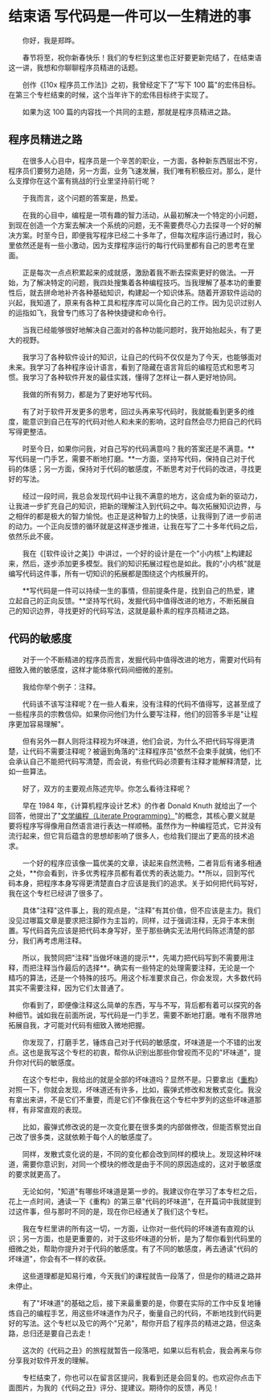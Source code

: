 # 结束语 写代码是一件可以一生精进的事

　　你好，我是郑晔。

　　春节将至，祝你新春快乐！我们的专栏到这里也正好要更新完结了，在结束语这一讲，我想和你聊聊程序员精进的话题。

　　创作《\[10x 程序员工作法\]》之初，我曾经定下了"写下 100
篇"的宏伟目标。在第三个专栏结束的时候，这个当年许下的宏伟目标终于实现了。

　　如果为这 100 篇的内容找一个共同的主题，那就是程序员精进之路。

## 程序员精进之路

　　在很多人心目中，程序员是一个辛苦的职业，一方面，各种新东西层出不穷，程序员们要努力追随，另一方面，业务飞速发展，我们唯有积极应对。那么，是什么支撑你在这个富有挑战的行业里坚持前行呢？

　　于我而言，这个问题的答案是，热爱。

　　在我的心目中，编程是一项有趣的智力活动，从最初解决一个特定的小问题，到现在创造一个方案去解决一个系统的问题，无不需要费尽心力去探寻一个好的解决方案。时至今日，即便我写程序已经二十多年了，但每次程序运行通过时，我心里依然还是有一些小激动，因为支撑程序运行的每行代码里都有自己的思考在里面。

　　正是每次一点点积累起来的成就感，激励着我不断去探索更好的做法。一开始，为了解决特定的问题，我四处搜集着各种编程技巧。当我理解了基本功的重要性后，就去拼命地补齐各种基础知识，构建起一个知识体系。随着开源软件运动的兴起，我知道了，原来有各种工具和程序库可以简化自己的工作。因为见识过别人的运指如飞，我曾专门练习了各种快捷键和命令行。

　　当我已经能够很好地解决自己面对的各种功能问题时，我开始抬起头，有了更大的视野。

　　我学习了各种软件设计的知识，让自己的代码不仅仅是为了今天，也能够面对未来。我学习了各种程序设计语言，看到了隐藏在语言背后的编程范式和思考习惯。我学习了各种软件开发的最佳实践，懂得了怎样让一群人更好地协同。

　　我做的所有努力，都是为了更好地写代码。

　　有了对于软件开发更多的思考，回过头再来写代码时，我就能看到更多的维度，能意识到自己在写的代码对他人和未来的影响，这时自然会尽力把自己的代码写得更整洁。

　　时至今日，如果你问我，对自己写的代码满意吗？我的答案还是不满意。**写代码是一门手艺，需要不断地打磨。**一方面，坚持写代码，保持自己对于代码的体感；另一方面，保持对于代码的敏感度，不断思考对于代码的改进，寻找更好的写法。

　　经过一段时间，我总会发现代码中让我不满意的地方，这会成为新的驱动力，让我进一步扩充自己的知识，把新的理解注入到代码之中。每次拓展知识边界，与之相伴的都是极大的智力愉悦。也正是这种智力上的快感，让我得到了进一步前进的动力。一个正向反馈的循环就是这样逐步推进，让我在写了二十多年代码之后，依然乐此不疲。

　　我在《\[软件设计之美\]》中讲过，一个好的设计是在一个"小内核"上构建起来，然后，逐步添加更多模型。我们的知识拓展过程也是如此。我的"小内核"就是编写代码这件事，所有一切知识的拓展都是围绕这个内核展开的。

　　**写代码是一件可以持续一生的事情，但前提条件是，找到自己的热爱，建立起自己的正向反馈。**坚持写代码，发掘代码中值得改进的地方，不断拓展自己的知识边界，寻找更好的代码写法，这就是最朴素的程序员精进之路。

## 代码的敏感度

　　对于一个不断精进的程序员而言，发掘代码中值得改进的地方，需要对代码有细致入微的敏感度，这样才能体察代码间细微的差别。

　　我给你举个例子：注释。

　　代码该不该写注释呢？在一些人看来，没有注释的代码不值得写，这甚至成了一些程序员的宗教信仰。如果你问他们为什么要写注释，他们的回答多半是"让程序更加容易理解"。

　　但有另外一群人则将注释视为坏味道，他们会说，为什么不把代码写得更清楚，让代码不需要注释呢？被逼到角落的"注释程序员"依然不会束手就擒，他们不会承认自己不能把代码写清楚，而会说，有些代码必须要有注释才能解释清楚，比如一些算法。

　　好了，双方的主要观点陈述完毕。你怎么看待注释呢？

　　早在 1984 年，《计算机程序设计艺术》的作者 Donald Knuth
就给出了一个回答，他提出了"[文学编程（Literate
Programming）](https://en.wikipedia.org/wiki/Literate_programming)"的概念，其核心要义就是要将程序写得像用自然语言进行表达一样顺畅。虽然作为一种编程范式，它并没有流行起来，但它背后蕴含的思想却影响了很多人，也给我们提出了更高的技术追求。

　　一个好的程序应该像一篇优美的文章，读起来自然流畅，二者背后有诸多相通之处，**你会看到，许多优秀程序员都有着优秀的表达能力。**所以，回到写代码本身，把程序本身写得更清楚直白才应该是我们的追求。关于如何把代码写好，我在这个专栏已经讲了很多了。

　　具体"注释"这件事上，我的观点是，"注释"有其价值，但不应该是主力。我们没见过哪篇文章是要求把注脚作为主旨的，同样，过于强调注释，无异于本末倒置。写代码首先应该是把代码本身写好，至于那些确实无法用代码陈述清楚的部分，我们再考虑用注释。

　　所以，我赞同把"注释"当做坏味道的提示**，先竭力把代码写到不需要用注释，而把注释当作最后的选择**。确实有一些特定的处理需要注释，无论是一个精巧的算法，还是一个特殊的技巧。用这个标准要求自己，你会发现，大多数代码其实不需要注释，因为它们太普通了。

　　你看到了，即便像注释这么简单的东西，写与不写，背后都有着可以探究的各种细节。诚如我在前面所说，写代码是一门手艺，需要不断地打磨。唯有不限界地拓展自我，才可能对代码有细致入微地把握。

　　你发现了，打磨手艺，锤炼自己对于代码的敏感度，坏味道是一个不错的出发点。这也是我写这个专栏的初衷，帮你从识别出那些你曾视而不见的"坏味道"，提升你对代码的敏感度。

　　在这个专栏中，我给出的就是全部的坏味道吗？显然不是。只要拿出《[重构](https://book.douban.com/subject/30468597/)》对照一下，你就会发现，坏味道还有许多，比如，霰弹式修改和发散式变化。我没有拿出来讲，不是它们不重要，而是它们不像我在这个专栏中罗列的这些坏味道那样，有非常直观的表现。

　　比如，霰弹式修改说的是一次变化要在很多类的内部做修改，但能否察觉出自己改了很多类，这就依赖于每个人的敏感度了。

　　同样，发散式变化说的是，不同的变化都会改到同样的模块上。发现这种坏味道，需要你意识到，对同一个模块的修改是由于不同的原因造成的，这对于敏感度的要求就更高了。

　　无论如何，"知道"有哪些坏味道是第一步的。我建议你在学习了本专栏之后，花上一点时间，通读一下《重构》的第三章"代码的坏味道"，在开篇词中我就提到过这件事，但与那时不同的是，现在你已经通关了我们这个专栏。

　　我在专栏里讲的所有这一切，一方面，让你对一些代码的坏味道有直观的认识；另一方面，也是更重要的，对于这些坏味道的分析，是为了帮你看到代码里的细微之处，帮助你提升对于代码的敏感度。有了不同的敏感度，再去通读"代码的坏味道"，你会有不一样的收获。

　　这些道理都是知易行难，今天我们的课程就告一段落了，但是你的精进之路并未停止。

　　有了"坏味道"的基础之后，接下来最重要的是，你要在实际的工作中反复地锤炼自己的编程手艺，用这些坏味道作为尺子，衡量自己的代码，不断地找到代码更好的写法。这个专栏以及它的两个"兄弟"，帮你开启了程序员的精进之路，但这条路，总归还是要自己去走！

　　这次的《代码之丑》的旅程就暂告一段落吧，如果以后有机会，我会再来与你分享我对软件开发的理解。

　　专栏结束了，你也可以在留言区提问，我看到还是会回复的。也欢迎你点击下面图片，为我的《代码之丑》评分、提建议。期待你的反馈，再见！
